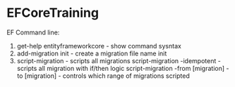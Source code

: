 # EFCoreTraining

EF Command line:

1) get-help entityframeworkcore - show command sysntax
2) add-migration init - create a migration file name init
3) script-migration - scripts all migrations
   script-migration -idempotent - scripts all migration with if/then logic
   script-migration -from [migration] -to [migration] - controls which range of migrations scripted